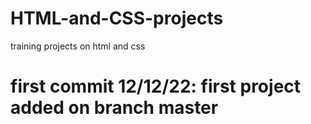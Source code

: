 # HTML-and-CSS-projects
training projects on html and css

# first commit 12/12/22: first project added on branch master
